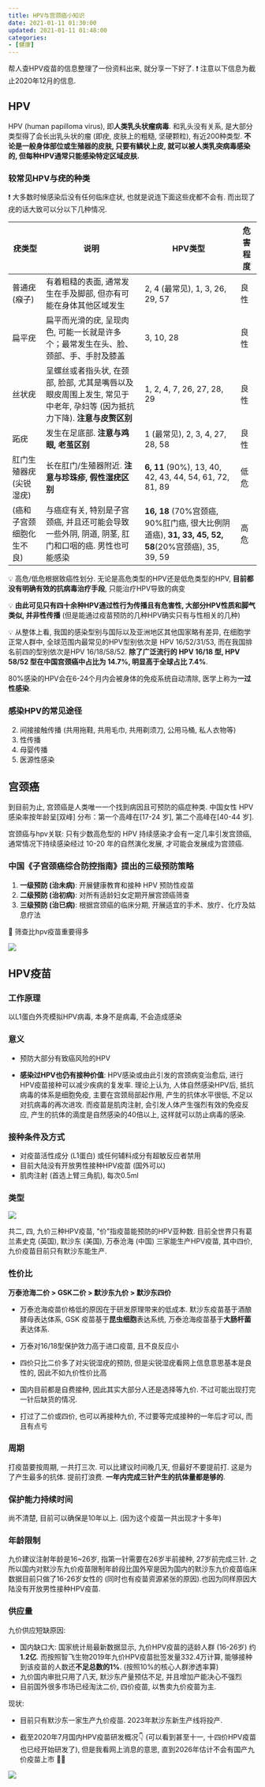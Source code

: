 ```yaml
---
title: HPV与宫颈癌小知识
date: 2021-01-11 01:30:00
updated: 2021-01-11 01:48:00
categories:
- [健康]
---
```


帮人查HPV疫苗的信息整理了一份资料出来, 就分享一下好了. ❗ 注意以下信息为截止2020年12月的信息.

<!-- More -->

## HPV

HPV (human papilloma virus), 即**人类乳头状瘤病毒**. 和乳头没有关系, 是大部分类型得了会长出乳头状的瘤 (即疣, 皮肤上的粗糙, 坚硬颗粒), 有近200种类型. **不论是一般身体部位或生殖器的皮肤, 只要有鳞状上皮, 就可以被人类乳突病毒感染的, 但每种HPV通常只能感染特定区域皮肤.**

### 较常见HPV与疣的种类

❗ 大多数时候感染后没有任何临床症状, 也就是说连下面这些疣都不会有. 而出现了疣的话大致可以分以下几种情况.

| 疣类型                   | 说明                                                         | HPV类型                                                      | 危害程度 |
| ------------------------ | ------------------------------------------------------------ | ------------------------------------------------------------ | -------- |
| 普通疣 (瘊子)            | 有着粗糙的表面, 通常发生在手及脚部, 但亦有可能在身体其他区域发生 | 2, 4 (最常见), 1, 3, 26, 29, 57                              | 良性     |
| 扁平疣                   | 扁平而光滑的疣, 呈现肉色, 可能一长就是许多个；最常发生在头、脸、颈部、手、手肘及膝盖 | 3, 10, 28                                                    | 良性     |
| 丝状疣                   | 呈螺丝或者指头状, 在颈部, 脸部, 尤其是嘴唇以及眼皮周围上发生, 常见于中老年, 孕妇等 (因为抵抗力下降). **注意与皮赘区别** | 1, 2, 4, 7, 26, 27, 28, 29                                   | 良性     |
| 跖疣                     | 发生在足底部. **注意与鸡眼, 老茧区别**                       | 1 (最常见), 2, 3, 4, 27, 28, 58                              | 良性     |
| 肛门生殖器疣 (尖锐湿疣)  | 长在肛门/生殖器附近. **注意与珍珠疹, 假性湿疣区别**          | **6, 11** (90%), 13, 40, 42, 43, 44, 54, 61, 72, 81, 89      | 低危     |
| (癌和子宫颈细胞化生不良) | 与癌症有关, 特别是子宫颈癌, 并且还可能会导致一些外阴, 阴道, 阴茎, 肛门和口咽的癌. 男性也可能感染 | **16, 18** (70%宫颈癌, 90%肛门癌, 很大比例阴道癌), **31, 33, 45, 52, 58**(20%宫颈癌), 35, 39, 59 | 高危     |

💡 高危/低危根据致癌性划分. 无论是高危类型的HPV还是低危类型的HPV, **目前都没有明确有效的抗病毒治疗手段**, 只能治疗HPV导致的病变

💡 **由此可见只有四十余种HPV通过性行为传播且有危害性, 大部分HPV性质和脚气类似, 并非性传播** (但是能通过疫苗预防的几种HPV确实只有与性相关的几种)

💡 从整体上看, 我国的感染型别与国际以及亚洲地区其他国家略有差异, 在细胞学正常人群中, 全球范围内最常见的HPV型别依次是 HPV 16/52/31/53, 而在我国排名前四的型别依次是HPV 16/18/58/52. **除了广泛流行的 HPV 16/18 型, HPV 58/52 型在中国宫颈癌中占比为 14.7%, 明显高于全球占比  7.4%**.

80%感染的HPV会在6-24个月内会被身体的免疫系统自动清除, 医学上称为**一过性感染**.

### 感染HPV的常见途径

2. 间接接触传播 (共用拖鞋, 共用毛巾, 共用剃须刀, 公用马桶, 私人衣物等)
2. 性传播
3. 母婴传播
4. 医源性感染

## 宫颈癌

到目前为止, 宫颈癌是人类唯一一个找到病因且可预防的癌症种类. 中国女性 HPV 感染率按年龄呈[双峰] 分布：第一个高峰在[17-24 岁], 第二个高峰在[40-44 岁].

宫颈癌与hpv关联: 只有少数高危型的 HPV 持续感染才会有一定几率引发宫颈癌, 通常情况下持续感染经过 10-20 年的自然演化发展, 才可能会发展成为宫颈癌.

### 中国《子宫颈癌综合防控指南》提出的三级预防策略

1. **一级预防 (治未病)**: 开展健康教育和接种 HPV 预防性疫苗
2. **二级预防 (治初病)**: 对所有适龄妇女定期开展宫颈癌筛查
3. **三级预防 (治已病)**: 根据宫颈癌的临床分期, 开展适宜的手术、放疗、化疗及姑息疗法

🌟 筛查比hpv疫苗重要得多

![](HPV与宫颈癌小知识/screening.jpg)

## HPV疫苗

### 工作原理

以L1蛋白外壳模拟HPV病毒, 本身不是病毒, 不会造成感染

### 意义

- 预防大部分有致癌风险的HPV

- **感染过HPV也仍有接种价值**: HPV感染或由此引发的宫颈病变治愈后, 进行HPV疫苗接种可以减少疾病的复发率. 理论上认为, 人体自然感染HPV后, 抵抗病毒的体系是细胞免疫, 主要在宫颈局部起作用, 产生的抗体水平很低, 不足以对抗病毒的再次进攻. 而疫苗是肌肉注射, 会引发人体产生强烈有效的免疫反应, 产生的抗体的滴度是自然感染的40倍以上, 这样就可以防止病毒的感染.


### 接种条件及方式

- 对疫苗活性成分 (L1蛋白) 或任何辅料成分有超敏反应者禁用
- 目前大陆没有开放男性接种HPV疫苗 (国外可以)
- 肌肉注射 (首选上臂三角肌), 每次0.5ml

### 类型

![](HPV与宫颈癌小知识/types.png)

共二, 四, 九价三种HPV疫苗, "价"指疫苗能预防的HPV亚种数. 目前全世界只有葛兰素史克 (英国), 默沙东 (美国), 万泰沧海 (中国) 三家能生产HPV疫苗, 其中四价, 九价疫苗目前只有默沙东能生产.

### 性价比

**万泰沧海二价 > GSK二价 > 默沙东九价 > 默沙东四价**

- 万泰沧海疫苗价格低的原因在于研发原理带来的低成本. 默沙东疫苗基于酒酿酵母表达体系, GSK 疫苗基于**昆虫细胞**表达系统, 万泰沧海疫苗基于**大肠杆菌**表达体系.

- 万泰对16/18型保护效力高于进口疫苗, 且不良反应小
- 四价只比二价多了对尖锐湿疣的预防, 但是尖锐湿疣看网上信息意思基本是良性的, 因此不如九价性价比高

- 国内目前都是自费接种, 因此其实大部分人还是选择等九价. 不过可能出现打完一针后缺货的情况.
- 打过了二价或四价, 也可以再接种九价, 不过要等完成接种的一年后才可以, 而且有点亏

### 周期

打疫苗要按周期, 一共打三次. 可以比建议时间晚几天, 但最好不要提前打. 这是为了产生最多的抗体. 提前打浪费. **一年内完成三针产生的抗体量都是够的**.

### 保护能力持续时间

尚不清楚, 目前可以确保是10年以上. (因为这个疫苗一共出现才十多年)

### 年龄限制

九价建议注射年龄是16~26岁, 指第一针需要在26岁半前接种, 27岁前完成三针. 之所以国内对默沙东九价疫苗限制年龄段比国外窄是因为国内的默沙东九价疫苗临床数据目前只做了16-26岁女性的  (同时也有疫苗资源紧张的原因).也因为同样原因大陆没有开放男性接种HPV疫苗.

### 供应量

九价供应短缺原因:

- 国内缺口大: 国家统计局最新数据显示, 九价HPV疫苗的适龄人群 (16-26岁) 约**1.2亿**. 而按照智飞生物2019年九价HPV疫苗批签发量332.4万计算, 能够接种到该疫苗的人数还**不足总数的1%**. (按照10%的核心人群渗透率算)
- 九价国内审批只用了八天, 默沙东产量预估不足, 并且增加产能决心不强烈
- 目前国外很多市场已经淘汰二价, 四价疫苗, 以售卖九价疫苗为主.

现状:

- 目前只有默沙东一家生产九价疫苗. 2023年默沙东新生产线将投产.

- 截至2020年7月国内HPV疫苗研发概况👇 (可以看到甚至十一, 十四价HPV疫苗也已经开始研发了), 但是我看网上消息的意思, 直到2026年估计不会有国产九价疫苗上市 🤦‍♂ ️

![](HPV与宫颈癌小知识/outline.jpeg)

